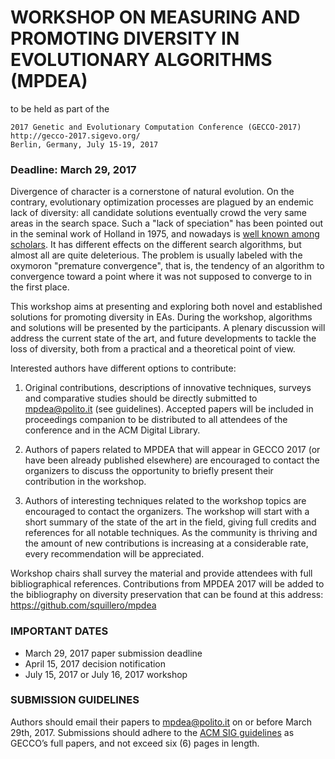 WORKSHOP ON MEASURING AND PROMOTING DIVERSITY IN EVOLUTIONARY ALGORITHMS (MPDEA)
================================================================================

to be held as part of the
~~~
2017 Genetic and Evolutionary Computation Conference (GECCO-2017)
http://gecco-2017.sigevo.org/
Berlin, Germany, July 15-19, 2017
~~~

### Deadline: March 29, 2017

Divergence of character is a cornerstone of natural evolution. On the contrary, evolutionary optimization processes are plagued by an endemic lack of diversity: all candidate solutions eventually crowd the very same areas in the search space. Such a "lack of speciation" has been pointed out in the seminal work of Holland in 1975, and nowadays is [well known among scholars](http://www.slideshare.net/Squillero/promoting-diversity-in-evolutionary-optimization-why-and-how). It has different effects on the different search algorithms, but almost all are quite deleterious. The problem is usually labeled with the oxymoron "premature convergence", that is, the tendency of an algorithm to convergence toward a point where it was not supposed to converge to in the first place.

This workshop aims at presenting and exploring both novel and established solutions for promoting diversity in EAs. During the workshop, algorithms and solutions will be presented by the participants. A plenary discussion will address the current state of the art, and future developments to tackle the loss of diversity, both from a practical and a theoretical point of view.

Interested authors have different options to contribute:

1) Original contributions, descriptions of innovative techniques, surveys and comparative studies should be directly submitted to mpdea@polito.it (see guidelines). Accepted papers will be included in proceedings companion to be distributed to all attendees of the conference and in the ACM Digital Library.

2) Authors of papers related to MPDEA that will appear in GECCO 2017 (or have been already published elsewhere) are encouraged to contact the organizers to discuss the opportunity to briefly present their contribution in the workshop.
 
3) Authors of interesting techniques related to the workshop topics are encouraged to contact the organizers. The workshop will start with a short summary of the state of the art in the field, giving full credits and references for all notable techniques. As the community is thriving and the amount of new contributions is increasing at a considerable rate, every recommendation will be appreciated.

Workshop chairs shall survey the material and provide attendees with full bibliographical references. Contributions from MPDEA 2017 will be added to the bibliography on diversity preservation that can be found at this address: https://github.com/squillero/mpdea

### IMPORTANT DATES
* March 29, 2017 paper submission deadline
* April 15, 2017 decision notification
* July 15, 2017 or July 16, 2017 workshop

### SUBMISSION GUIDELINES
Authors should email their papers to mpdea@polito.it on or before March 29th, 2017. Submissions should adhere to the [ACM SIG guidelines](http://gecco-2017.sigevo.org/index.html/Papers) as GECCO’s full papers, and not exceed six (6) pages in length.
